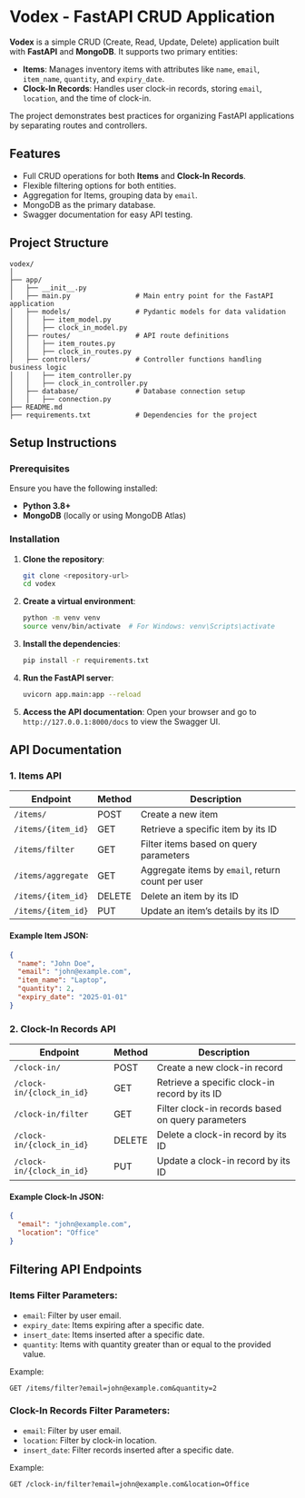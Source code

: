 
# Vodex - FastAPI CRUD Application

**Vodex** is a simple CRUD (Create, Read, Update, Delete) application built with **FastAPI** and **MongoDB**. It supports two primary entities:
- **Items**: Manages inventory items with attributes like `name`, `email`, `item_name`, `quantity`, and `expiry_date`.
- **Clock-In Records**: Handles user clock-in records, storing `email`, `location`, and the time of clock-in.

The project demonstrates best practices for organizing FastAPI applications by separating routes and controllers.

## Features
- Full CRUD operations for both **Items** and **Clock-In Records**.
- Flexible filtering options for both entities.
- Aggregation for Items, grouping data by `email`.
- MongoDB as the primary database.
- Swagger documentation for easy API testing.

## Project Structure

```
vodex/
│
├── app/
│   ├── __init__.py
│   ├── main.py                # Main entry point for the FastAPI application
│   ├── models/                # Pydantic models for data validation
│   │   ├── item_model.py
│   │   ├── clock_in_model.py
│   ├── routes/                # API route definitions
│   │   ├── item_routes.py
│   │   ├── clock_in_routes.py
│   ├── controllers/           # Controller functions handling business logic
│   │   ├── item_controller.py
│   │   ├── clock_in_controller.py
│   ├── database/              # Database connection setup
│   │   ├── connection.py
├── README.md
├── requirements.txt           # Dependencies for the project
```

## Setup Instructions

### Prerequisites
Ensure you have the following installed:
- **Python 3.8+**
- **MongoDB** (locally or using MongoDB Atlas)

### Installation

1. **Clone the repository**:
   ```bash
   git clone <repository-url>
   cd vodex
   ```

2. **Create a virtual environment**:
   ```bash
   python -m venv venv
   source venv/bin/activate  # For Windows: venv\Scripts\activate
   ```

3. **Install the dependencies**:
   ```bash
   pip install -r requirements.txt
   ```

4. **Run the FastAPI server**:
   ```bash
   uvicorn app.main:app --reload
   ```

5. **Access the API documentation**:
   Open your browser and go to `http://127.0.0.1:8000/docs` to view the Swagger UI.

## API Documentation

### 1. **Items API**

| Endpoint               | Method | Description                                      |
|------------------------|--------|--------------------------------------------------|
| `/items/`              | POST   | Create a new item                                |
| `/items/{item_id}`      | GET    | Retrieve a specific item by its ID               |
| `/items/filter`         | GET    | Filter items based on query parameters           |
| `/items/aggregate`      | GET    | Aggregate items by `email`, return count per user|
| `/items/{item_id}`      | DELETE | Delete an item by its ID                         |
| `/items/{item_id}`      | PUT    | Update an item’s details by its ID               |

#### Example Item JSON:
```json
{
  "name": "John Doe",
  "email": "john@example.com",
  "item_name": "Laptop",
  "quantity": 2,
  "expiry_date": "2025-01-01"
}
```

### 2. **Clock-In Records API**

| Endpoint                 | Method | Description                                      |
|--------------------------|--------|--------------------------------------------------|
| `/clock-in/`              | POST   | Create a new clock-in record                     |
| `/clock-in/{clock_in_id}` | GET    | Retrieve a specific clock-in record by its ID    |
| `/clock-in/filter`        | GET    | Filter clock-in records based on query parameters|
| `/clock-in/{clock_in_id}` | DELETE | Delete a clock-in record by its ID               |
| `/clock-in/{clock_in_id}` | PUT    | Update a clock-in record by its ID               |

#### Example Clock-In JSON:
```json
{
  "email": "john@example.com",
  "location": "Office"
}
```

## Filtering API Endpoints

### Items Filter Parameters:
- `email`: Filter by user email.
- `expiry_date`: Items expiring after a specific date.
- `insert_date`: Items inserted after a specific date.
- `quantity`: Items with quantity greater than or equal to the provided value.

Example:
```http
GET /items/filter?email=john@example.com&quantity=2
```

### Clock-In Records Filter Parameters:
- `email`: Filter by user email.
- `location`: Filter by clock-in location.
- `insert_date`: Filter records inserted after a specific date.

Example:
```http
GET /clock-in/filter?email=john@example.com&location=Office
```
